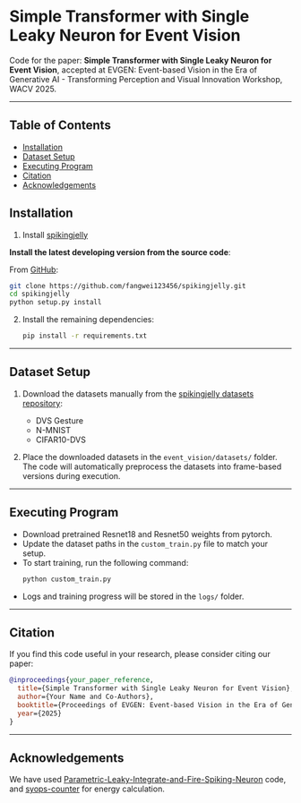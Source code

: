 # Simple Transformer with Single Leaky Neuron for Event Vision

Code for the paper: **Simple Transformer with Single Leaky Neuron for Event Vision**, accepted at EVGEN: Event-based Vision in the Era of Generative AI - Transforming Perception and Visual Innovation Workshop, WACV 2025.

---

## Table of Contents
- [Installation](#installation)
- [Dataset Setup](#dataset-setup)
- [Executing Program](#executing-program)
- [Citation](#citation)
- [Acknowledgements](#acknowledgements)

## Installation

1. Install [spikingjelly](https://github.com/fangwei123456/spikingjelly)

**Install the latest developing version from the source code**:

From [GitHub](https://github.com/fangwei123456/spikingjelly):
```bash
git clone https://github.com/fangwei123456/spikingjelly.git
cd spikingjelly
python setup.py install
```

2. Install the remaining dependencies:
   ```bash
   pip install -r requirements.txt
   ```

---

## Dataset Setup

1. Download the datasets manually from the [spikingjelly datasets repository](https://github.com/fangwei123456/spikingjelly/tree/master/spikingjelly/datasets):
   - DVS Gesture
   - N-MNIST
   - CIFAR10-DVS

2. Place the downloaded datasets in the `event_vision/datasets/` folder. The code will automatically preprocess the datasets into frame-based versions during execution.

---

## Executing Program

* Download pretrained Resnet18 and Resnet50 weights from pytorch.
* Update the dataset paths in the `custom_train.py` file to match your setup.
* To start training, run the following command:
   ```bash
   python custom_train.py
   ```
* Logs and training progress will be stored in the `logs/` folder.

---

## Citation

If you find this code useful in your research, please consider citing our paper:
```bibtex
@inproceedings{your_paper_reference,
  title={Simple Transformer with Single Leaky Neuron for Event Vision},
  author={Your Name and Co-Authors},
  booktitle={Proceedings of EVGEN: Event-based Vision in the Era of Generative AI Workshop, WACV},
  year={2025}
}
```

---

## Acknowledgements

We have used [Parametric-Leaky-Integrate-and-Fire-Spiking-Neuron](https://github.com/fangwei123456/Parametric-Leaky-Integrate-and-Fire-Spiking-Neuron/) code, and [syops-counter](https://github.com/iCGY96/syops-counter) for energy calculation.
